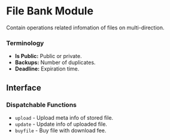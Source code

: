 # File Bank Module

Contain operations related infomation of files on multi-direction.

### Terminology

* **Is Public:** Public or private.
* **Backups:** Number of duplicates.
* **Deadline:** Expiration time.

## Interface

### Dispatchable Functions

* `upload` - Upload meta info of stored file.
* `update` - Update info of uploaded file.
* `buyfile` - Buy file with download fee.
